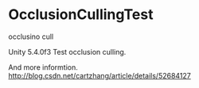 # OcclusionCullingTest
occlusino cull


Unity 5.4.0f3
Test occlusion culling. 

And more informtion.
http://blog.csdn.net/cartzhang/article/details/52684127

